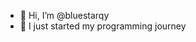 - 👋 Hi, I’m @bluestarqy
- 👀 I just started my programming journey


<!---
bluestarqy/bluestarqy is a ✨ special ✨ repository because its `README.md` (this file) appears on your GitHub profile.
You can click the Preview link to take a look at your changes.
--->
